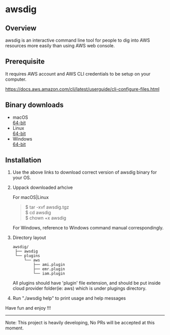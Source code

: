 # awsdig

## Overview

awsdig is an interactive command line tool for people to dig into AWS resources more easily than using AWS web console. 

## Prerequisite
It requires AWS account and AWS CLI credentials to be setup on your computer.

https://docs.aws.amazon.com/cli/latest/userguide/cli-configure-files.html

## Binary downloads

* macOS \
  [64-bit](https://drive.google.com/uc?export=download&id=1NXPTuuTF2u72fehHL0SCB4B9PmQd_NwB)
* Linux \
  [64-bit](downloads/linux/64/awsdig.tgz)
* Windows \
  [64-bit](donwloads/win/65/awsdig.zip)

## Installation
1. Use the above links to download correct version of awsdig binary for your OS.
2. Uppack downloaded arhcive

   For macOS|Linux
   > $ tar -xvf awsdig.tgz \
   > $ cd awsdig \
   > $ chown +x awsdig

   For Windows, reference to Windows command manual correspondingly.
3. Directory layout
    
       awsdig/
        ├── awsdig
        └── plugins
            └── aws
                ├── ami.plugin
                ├── emr.plugin
                └── iam.plugin
    All plugins should have 'plugin' file extension, and should be put inside cloud provider folder(ie: aws) which is under plugings directory.
4. Run "./awsdig help" to print usage and help messages

Have fun and enjoy !!!

-----
Note: This project is heavily developing, No PRs will be accepted at this moment.
